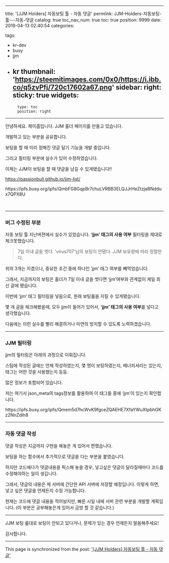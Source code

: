 
---
title: '[JJM Holders] 자동보팅 툴 - 자동 댓글'
permlink: JJM-Holders-자동보팅-툴---자동-댓글
catalog: true
toc_nav_num: true
toc: true
position: 9999
date: 2019-04-13 02:40:54
categories:

tags:
- kr-dev
- busy
- jjm
- kr
thumbnail: 'https://steemitimages.com/0x0/https://i.ibb.co/q5zvPfj/720c17602a67.png'
sidebar:
    right:
        sticky: true
widgets:
    -
        type: toc
        position: right
---


<p>안녕하세요. 제이콥입니다. JJM 홀더 페이지를 만들고 있습니다.</p>
<p>개발하고 있는 부분을 공유합니다.</p>
<p>보팅을 할 때 미리 정해진 댓글 달기 기능을 개발 중입니다.</p>
<p>그리고 필터링 부분에 실수가 있어 수정하였습니다.</p>
<p>이제는 JJM이 보팅을 할 때 댓글을 남길 수 있게됐습니다!!­</p>

https://passionbull.github.io/jjm-list/

<p>https://ipfs.busy.org/ipfs/QmbFG8GqpBr7chuLVRBB3ELQJJrHeZtzjaBNddux7QPX8U</p>
<p> </p>
<hr />
<h3>버그 수정된 부분</h3>
<p>자동 보팅 툴 지난버젼에서 실수가 있었습니다. <strong>‘jjm’ 태그의 사용 여부</strong> 필터링을 제대로 체크못했습니다.</p>

> 7일 이내  글을 썻다. 
'virus707'님의 보팅이 안됐다. 
JJM 보유량에 따라 정렬한다.

<p>위의 3개는 지켰으나, 중요한 조건 중에 하나인 ‘jjm’ 태그 여부를 빼먹었습니다.</p>
<p>그래서, 지금까지의 보팅은 홀더가 7일 이내 글을 썻다면 ‘jjm’여부와 관계없이 제일 최신 글에 됐습니다.</p>
<p>이번에 ‘jjm’ 태그 필터링을 넣음으로, 원래 보팅룰을 지킬 수 있게됐습니다.</p>
<p>몇 개 글을 체크해봤을때, 모두 jjm이 들어가 있어서, <strong>‘jjm’ 태그의 사용 여부</strong>를 넣다고 생각했습니다.</p>
<p>다음에는 이런 실수를 빨리 해결하거나 미연의 방지할 수 있도록 노력하겠습니다.</p>
<hr />
<h3>JJM 필터링</h3>
<p>jjm의 필터링은 아래의 과정으로 이뤄집니다.</p>
<p>스팀에 작성된 글에는 언제 작성하였는지, 몇 명이 보팅하였는지, 베너피셔리는 있는지, 태그는 어떤 것을 사용했는지 등등.</p>
<p>많은 정보가 포함되어 있습니다.</p>
<p>저는 여기서 json_meta의 tags정보를 활용하여 이 태그들 중에 ‘jjm’이 있는지 확인합니다.</p>
<p>https://ipfs.busy.org/ipfs/Qmem5d7hcWvK9fgceZQAEHE7XfaYWuXtpbhGKz2NnZdih8</p>
<hr />
<h3>자동 댓글 작성</h3>
<p>댓글 작성은 지금까지 구현을 해놓은 게 있어서 편했습니다.</p>
<p>보팅을 하는 함수에서 추가적으로 댓글을 다는 부분을 붙였습니다.</p>
<p>하지만 코드에다가 댓글내용을 픽스해 놓을 경우, 넣고싶은 댓글이 달라질때마다 코드를 수정해야하는 일이 생깁니다.</p>
<p>그래서, 댓글의 내용은 제 서버에 간단한 API 서버에 저장할 예정입니다. 이렇게 하면, 넣고 싶은 댓글을 언제든지 수정 가능합니다.</p>
<p>현재는 코드에 댓글 내용을 적어놨지만, 빠른 시일 내에 서버 관련 부분을 개발할 계획입니다. (이 부분은 공부해놓은게 있어서 금방 할 것 같습니다.)</p>
<hr />
<p>JJM 보팅 룰대로 보팅이 안되고 있다거나, 문제가 있는 경우 언제든지 말씀해주세요!</p>
<p>감사합니다.</p>


- - -

This page is synchronized from the post: ['[JJM Holders] 자동보팅 툴 - 자동 댓글'](https://steempeak.com/@jacobyu/2018-jjm-holders-dev-3)
